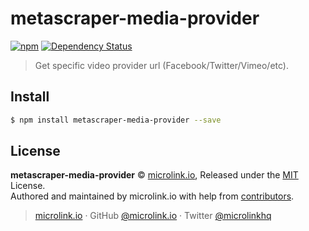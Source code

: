 # metascraper-media-provider

[![npm](https://img.shields.io/npm/v/metascraper-media-provider.svg?style=flat-square)](https://www.npmjs.com/package/metascraper-media-provider)
[![Dependency Status](https://david-dm.org/microlinkhq/metascraper.svg?path=packages/metascraper-media-provider&style=flat-square)](https://david-dm.org/microlinkhq/metascraper?path=packages/metascraper-media-provider)

> Get specific video provider url (Facebook/Twitter/Vimeo/etc).

## Install

```bash
$ npm install metascraper-media-provider --save
```

## License

**metascraper-media-provider** © [microlink.io](https://microlink.io), Released under the [MIT](https://github.com/microlinkhq//blob/master/LICENSE.md) License.<br>
Authored and maintained by microlink.io with help from [contributors](https://github.com/microlinkhq//contributors).

> [microlink.io](https://microlink.io) · GitHub [@microlink.io](https://github.com/microlinkhq) · Twitter [@microlinkhq](https://twitter.com/microlinkhq)
